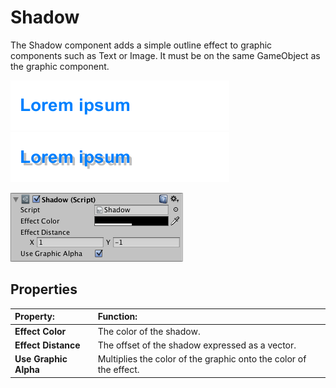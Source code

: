 # Shadow

The Shadow component adds a simple outline effect to graphic components such as Text or Image. It must be on the same
GameObject as the graphic component.

![Text with no effect.](images/UI_TextExample.png)
![Text with Shadow effect.](images/UI_ShadowExample.png)

![](images/UI_ShadowInspector.png)

## Properties

| **Property:**         | **Function:**                                                     |
|:----------------------|:------------------------------------------------------------------|
| **Effect Color**      | The color of the shadow.                                          |
| **Effect Distance**   | The offset of the shadow expressed as a vector.                   |
| **Use Graphic Alpha** | Multiplies the color of the graphic onto the color of the effect. |
